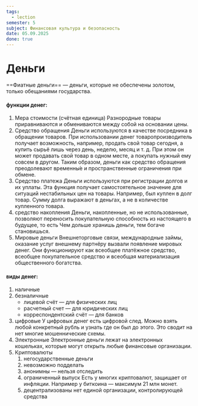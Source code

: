 ```yaml
---
tags:
  - lection
semester: 5
subject: Финансовая культура и безопасность
date: 05.09.2025
done: true
---
```

# Деньги

==Фиатные деньги== — деньги, которые не обеспечены золотом, только обещаниями государства.
#### функции денег:
1. Мера стоимости (счётная единица)
	 Разнородные товары приравниваются и обмениваются между собой на основании цены.
2. Средство обращения
	Деньги используются в качестве посредника в обращении товаров. При использовании денег товаропроизводитель получает возможность, например, продать свой товар сегодня, а купить сырьё лишь через день, неделю, месяц и т. д. При этом он может продавать свой товар в одном месте, а покупать нужный ему совсем в другом. Таким образом, деньги как средство обращения преодолевают временны́е и пространственные ограничения при обмене.
3. Средство платежа
	Деньги используются при регистрации долгов и их уплаты. Эта функция получает самостоятельное значение для ситуаций нестабильных цен на товары. Например, был куплен в долг товар. Сумму долга выражают в деньгах, а не в количестве купленного товара.
4. средство накопления
	 Деньги, накопленные, но не использованные, позволяют переносить покупательную способность из настоящего в будущее, то есть Чем дольше хранишь деньги, тем богаче становишься.
5. Мировые деньги
	Внешнеторговые связи, международные займы, оказание услуг внешнему партнёру вызвали появление мировых денег. Они функционируют как всеобщее платёжное средство, всеобщее покупательное средство и всеобщая материализация общественного богатства.
#### виды денег:
1. наличные
2. безналичные
	-  лицевой счёт — для физических лиц
	-  расчетный счет — для юридических лиц
	-   корреспондентский счёт — для банков
3. цифровые
	 У цифровых денег есть цифровой след. Можно взять любой конкретный рубль и узнать где он был до этого. Это сводит на нет многие мошеннические схемы.
4. Электронные
	Электронные деньги лежат на электронных кошельках, которые могут открыть любые финансовые организации.
5. Криптовалюты
	 1. негосударственные деньги
	 2. невозможно подделать
	 3. анонимны — нельзя отследить
	 4. ограниченный выпуск
	     Есть у многих криптовалют, защищает от инфляции. Например у биткоина — максимум 21 млн монет.
	 5. децентрализованы
	    нет единой организации, контролирующей средства